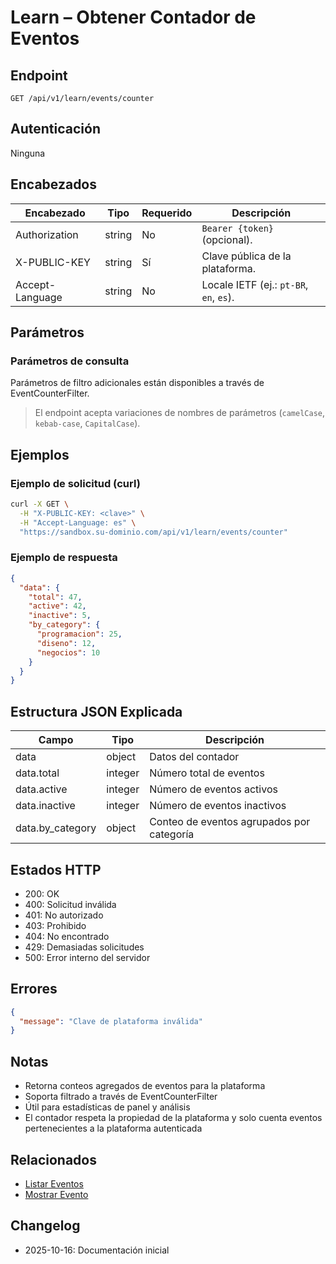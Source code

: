 # Learn – Obtener Contador de Eventos

## Endpoint

```
GET /api/v1/learn/events/counter
```

## Autenticación

Ninguna

## Encabezados

| Encabezado      | Tipo   | Requerido | Descripción |
| --------------- | ------ | --------- | ----------- |
| Authorization   | string | No        | `Bearer {token}` (opcional). |
| X-PUBLIC-KEY    | string | Sí        | Clave pública de la plataforma. |
| Accept-Language | string | No        | Locale IETF (ej.: `pt-BR`, `en`, `es`). |

## Parámetros

### Parámetros de consulta

Parámetros de filtro adicionales están disponibles a través de EventCounterFilter.

> El endpoint acepta variaciones de nombres de parámetros (`camelCase`, `kebab-case`, `CapitalCase`).

## Ejemplos

### Ejemplo de solicitud (curl)

```bash
curl -X GET \
  -H "X-PUBLIC-KEY: <clave>" \
  -H "Accept-Language: es" \
  "https://sandbox.su-dominio.com/api/v1/learn/events/counter"
```

### Ejemplo de respuesta

```json
{
  "data": {
    "total": 47,
    "active": 42,
    "inactive": 5,
    "by_category": {
      "programacion": 25,
      "diseno": 12,
      "negocios": 10
    }
  }
}
```

## Estructura JSON Explicada

| Campo                  | Tipo    | Descripción |
| ---------------------- | ------- | ----------- |
| data                   | object  | Datos del contador |
| data.total             | integer | Número total de eventos |
| data.active            | integer | Número de eventos activos |
| data.inactive          | integer | Número de eventos inactivos |
| data.by_category       | object  | Conteo de eventos agrupados por categoría |

## Estados HTTP

- 200: OK
- 400: Solicitud inválida
- 401: No autorizado
- 403: Prohibido
- 404: No encontrado
- 429: Demasiadas solicitudes
- 500: Error interno del servidor

## Errores

```json
{
  "message": "Clave de plataforma inválida"
}
```

## Notas

- Retorna conteos agregados de eventos para la plataforma
- Soporta filtrado a través de EventCounterFilter
- Útil para estadísticas de panel y análisis
- El contador respeta la propiedad de la plataforma y solo cuenta eventos pertenecientes a la plataforma autenticada

## Relacionados

- [Listar Eventos](./EventIndex.md)
- [Mostrar Evento](./EventShow.md)

## Changelog

- 2025-10-16: Documentación inicial
